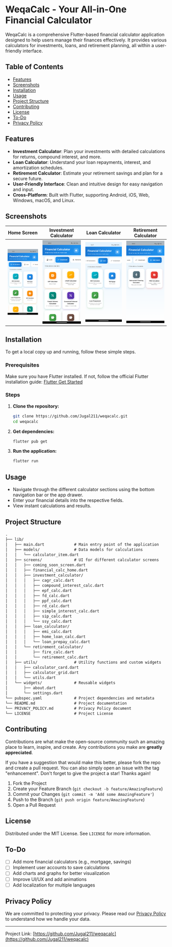 # WeqaCalc - Your All-in-One Financial Calculator

WeqaCalc is a comprehensive Flutter-based financial calculator application designed to help users manage their finances effectively. It provides various calculators for investments, loans, and retirement planning, all within a user-friendly interface.

## Table of Contents

- [Features](#features)
- [Screenshots](#screenshots)
- [Installation](#installation)
- [Usage](#usage)
- [Project Structure](#project-structure)
- [Contributing](#contributing)
- [License](#license)
- [To-Do](#to-do)
- [Privacy Policy](#privacy-policy)

## Features

- **Investment Calculator**: Plan your investments with detailed calculations for returns, compound interest, and more.
- **Loan Calculator**: Understand your loan repayments, interest, and amortization schedules.
- **Retirement Calculator**: Estimate your retirement savings and plan for a secure future.
- **User-Friendly Interface**: Clean and intuitive design for easy navigation and input.
- **Cross-Platform**: Built with Flutter, supporting Android, iOS, Web, Windows, macOS, and Linux.

## Screenshots

<!-- Add screenshots of your application here. Example: -->

| Home Screen | Investment Calculator | Loan Calculator | Retirement Calculator |
|-------------|-----------------------|-----------------|-----------------------|
| ![Home Screen](assets/screenshots/home_screen.png) | ![Investment Calculator](assets/screenshots/investment_calculator.png) | ![Loan Calculator](assets/screenshots/loan_calculator.png) | ![Retirement Calculator](assets/screenshots/retirement_calculator.png) |

## Installation

To get a local copy up and running, follow these simple steps.

### Prerequisites

Make sure you have Flutter installed. If not, follow the official Flutter installation guide: [Flutter Get Started](https://flutter.dev/docs/get-started/install)

### Steps

1.  **Clone the repository:**
    ```bash
    git clone https://github.com/Jugal211/weqacalc.git
    cd weqacalc
    ```
2.  **Get dependencies:**
    ```bash
    flutter pub get
    ```
3.  **Run the application:**
    ```bash
    flutter run
    ```

## Usage

-   Navigate through the different calculator sections using the bottom navigation bar or the app drawer.
-   Enter your financial details into the respective fields.
-   View instant calculations and results.

## Project Structure

```
.
├── lib/
│   ├── main.dart             # Main entry point of the application
│   ├── models/               # Data models for calculations
│   │   └── calculator_item.dart
│   ├── screens/              # UI for different calculator screens
│   │   ├── coming_soon_screen.dart
│   │   ├── financial_calc_home.dart
│   │   ├── investment_calculator/
│   │   │   ├── cagr_calc.dart
│   │   │   ├── compound_interest_calc.dart
│   │   │   ├── epf_calc.dart
│   │   │   ├── fd_calc.dart
│   │   │   ├── ppf_calc.dart
│   │   │   ├── rd_calc.dart
│   │   │   ├── simple_interest_calc.dart
│   │   │   ├── sip_calc.dart
│   │   │   └── ssy_calc.dart
│   │   ├── loan_calculator/
│   │   │   ├── emi_calc.dart
│   │   │   ├── home_loan_calc.dart
│   │   │   └── loan_prepay_calc.dart
│   │   └── retirement_calculator/
│   │       ├── fire_calc.dart
│   │       └── retirement_calc.dart
│   ├── utils/                # Utility functions and custom widgets
│   │   ├── calculator_card.dart
│   │   ├── calculator_grid.dart
│   │   └── utils.dart
│   └── widgets/              # Reusable widgets
│       ├── about.dart
│       └── settings.dart
└── pubspec.yaml              # Project dependencies and metadata
└── README.md                 # Project documentation
└── PRIVACY_POLICY.md         # Privacy Policy document
└── LICENSE                   # Project License
```

## Contributing

Contributions are what make the open-source community such an amazing place to learn, inspire, and create. Any contributions you make are **greatly appreciated**.

If you have a suggestion that would make this better, please fork the repo and create a pull request. You can also simply open an issue with the tag "enhancement".
Don't forget to give the project a star! Thanks again!

1.  Fork the Project
2.  Create your Feature Branch (`git checkout -b feature/AmazingFeature`)
3.  Commit your Changes (`git commit -m 'Add some AmazingFeature'`)
4.  Push to the Branch (`git push origin feature/AmazingFeature`)
5.  Open a Pull Request

## License

Distributed under the MIT License. See `LICENSE` for more information.

## To-Do

- [ ] Add more financial calculators (e.g., mortgage, savings)
- [ ] Implement user accounts to save calculations
- [ ] Add charts and graphs for better visualization
- [ ] Improve UI/UX and add animations
- [ ] Add localization for multiple languages

## Privacy Policy

We are committed to protecting your privacy. Please read our [Privacy Policy](PRIVACY_POLICY.md) to understand how we handle your data.

---

Project Link: [https://github.com/Jugal211/weqacalc](https://github.com/Jugal211/weqacalc)


